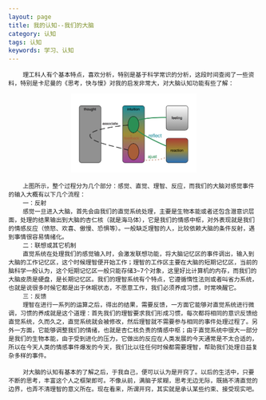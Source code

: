 ```yaml
---
layout: page
title: 我的认知--我们的大脑
category: 认知
tags: 认知
keywords: 学习、认知
---
```

		理工科人有个基本特点，喜欢分析，特别是基于科学常识的分析，这段时间查阅了一些资料，特别是卡尼曼的《思考，快与慢》对我的启发非常大，对大脑认知功能有些了解：

<center><img src="/public/img/paint/brain.png" style="width:50%"></center>

		上图所示，整个过程分为几个部分：感觉、直觉、理智、反应，而我们的大脑对感觉事件的输入大概有以下几个流程：
		一：反射
		感觉一旦进入大脑，首先会由我们的直觉系统处理，主要是生物本能或者还包含潜意识层面，处理的结果输出到大脑的杏仁核（就是海马体），它是我们的情感中枢，对外表现就是我们的情感反应（愤怒、欢喜、傲慢、恐惧等）。一般缺乏理智的人，比较依赖大脑的条件反射，遇到事情很容易情绪化。
		二：联想或其它机制
		直觉系统在处理我们的感觉输入时，会激发联想功能，将大脑记忆区的事件调出，输入到大脑的工作记忆区，这个时候理智便开始工作；理智的工作区主要在大脑的短期记忆区，当前的脑科学一般认为，这个短期记忆区一般只能存储3~7个对象，这里好比计算机的内存，而我们的大脑皮质是硬盘，是长期记忆区。我们的理智系统有个特点，它遵循惰性法则或者叫省力系统，也就是说很多时候它都是出于休眠状态，不愿意工作，我们必须养成习惯，时常唤醒它。
		三：反馈
		理智在进行一系列的运算之后，得出的结果，需要反馈，一方面它能够对直觉系统进行微调，习惯的养成就是这个道理：首先我们的理智要求我们形成习惯，每次都将相同的意识反馈给直觉系统，久而久之，直觉系统就会被修改，然后理智就不需要参与相同的事件处理过程了。另外一方面，它能够调整我们的情绪，也就是杏仁核负责的情感中枢；由于直觉系统中很大一部分是我们的生物本能，由于受到进化的压力，它做出的反应在人类发展的今天通常是不太合适的，所以在今天人类的情感事件爆发的今天，我们比以往任何时候都需要理智，帮助我们处理日益复杂多样的事件。
		
		对大脑的认知有基本的了解之后，于我自己，便可以认为是开窍了。以后的生活中，只要不断的思考，丰富这个人之框架即可。不像从前，满脑子浆糊，思考无边无际，既搞不清直觉的边界，也弄不清理智的意义所在。现在看来，所谓开窍，其实就是承认某些约束、接受现实吧。